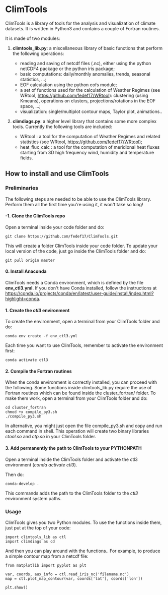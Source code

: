 # ClimTools

ClimTools is a library of tools for the analysis and visualization of climate datasets. It is written in Python3 and contains a couple of Fortran routines.

It is made of two modules:
1) **climtools_lib.py**: a miscellaneous library of basic functions that perform the following operations:
     - reading and saving of netcdf files (.nc), either using the python netCDF4 package or the python iris package;
     - basic computations: daily/monthly anomalies, trends, seasonal statistics, ...;
     - EOF calculation using the python eofs module;
     - a set of functions used for the calculation of Weather Regimes (see WRtool, https://github.com/fedef17/WRtool): clustering (using Kmeans), operations on clusters, projections/rotations in the EOF space, ...;
     - visualization: single/multiplot contour maps, Taylor plot, animations..

2) **climdiags.py**: a higher level library that contains some more complex tools. Currently the following tools are included:
     - WRtool : a tool for the computation of Weather Regimes and related statistics (see WRtool, https://github.com/fedef17/WRtool);
     - heat_flux_calc : a tool for the computation of meridional heat fluxes starting from 3D high frequency wind, humidity and temperature fields.

## How to install and use ClimTools

### Preliminaries
The following steps are needed to be able to use the ClimTools library. Perform them all the first time you're using it, it won't take so long!

#### -1. Clone the ClimTools repo
Open a terminal inside your code folder and do:
```
git clone https://github.com/fedef17/ClimTools.git
```

This will create a folder ClimTools inside your code folder.
To update your local version of the code, just go inside the ClimTools folder and do:
```
git pull origin master
```

#### 0. Install Anaconda
ClimTools needs a Conda environment, which is defined by the file **env_ctl3.yml**. If you don't have Conda installed, follow the instructions at https://conda.io/projects/conda/en/latest/user-guide/install/index.html?highlight=conda.

#### 1. Create the *ctl3* environment
To create the environment, open a terminal from your ClimTools folder and do:
```
conda env create -f env_ctl3.yml
```
Each time you want to use ClimTools, remember to activate the environment first:
```
conda activate ctl3
```

#### 2. Compile the Fortran routines
When the conda environment is correctly installed, you can proceed with the following.
Some functions inside climtools_lib.py require the use of Fortran routines which can be found inside the cluster_fortran/ folder. To make them work, open a terminal from your ClimTools folder and do:
```
cd cluster_fortran
chmod +x compile_py3.sh
./compile_py3.sh
```

In alternative, you might just open the file compile_py3.sh and copy and run each command in shell.
This operation will create two binary libraries *ctool.so* and *ctp.so* in your ClimTools folder.

#### 3. Add permanently the path to ClimTools to your PYTHONPATH
Open a terminal inside the ClimTools folder and activate the ctl3 environment (*conda activate ctl3*).

Then do:
```
conda-develop .
```
This commands adds the path to the ClimTools folder to the *ctl3* environment system paths.

### Usage

ClimTools gives you two Python modules. To use the functions inside them, just put at the top of your code:
```
import climtools_lib as ctl
import climdiags as cd
```

And then you can play around with the functions.. For example, to produce a simple contour map from a netcdf file:
```
from matplotlib import pyplot as plt

var, coords, aux_info = ctl.read_iris_nc('filename.nc')
map = ctl.plot_map_contour(var, coords['lat'], coords['lon'])

plt.show()
```
